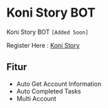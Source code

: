 # Koni Story BOT
Koni Story BOT `[Added Soon]`

Register Here : [Koni Story](https://t.me/KoniStory_bot/app?startapp=TXpN3k91O)

## Fitur

  - Auto Get Account Information
  - Auto Completed Tasks
  - Multi Account
